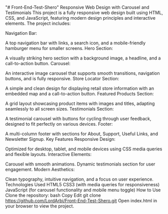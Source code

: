 "# Front-End-Test-Shero" 
Responsive Web Design with Carousel and Testimonials
This project is a fully responsive web design built using HTML, CSS, and JavaScript, featuring modern design principles and interactive elements. The project includes:

Navigation Bar:

A top navigation bar with links, a search icon, and a mobile-friendly hamburger menu for smaller screens.
Hero Section:

A visually striking hero section with a background image, a headline, and a call-to-action button.
Carousel:

An interactive image carousel that supports smooth transitions, navigation buttons, and is fully responsive.
Store Locator Section:

A simple and clean design for displaying retail store information with an embedded map and a call-to-action button.
Featured Products Section:

A grid layout showcasing product items with images and titles, adapting seamlessly to all screen sizes.
Testimonials Section:

A testimonial carousel with buttons for cycling through user feedback, designed to fit perfectly on various devices.
Footer:

A multi-column footer with sections for About, Support, Useful Links, and Newsletter Signup.
Key Features
Responsive Design:

Optimized for desktop, tablet, and mobile devices using CSS media queries and flexible layouts.
Interactive Elements:

Carousel with smooth animations.
Dynamic testimonials section for user engagement.
Modern Aesthetics:

Clean typography, intuitive navigation, and a focus on user experience.
Technologies Used
HTML5
CSS3 (with media queries for responsiveness)
JavaScript (for carousel functionality and mobile menu toggle)
How to Use
Clone the repository:
bash
Copy
Edit
git clone https://github.com/LordArbi/Front-End-Test-Shero.git
Open index.html in your browser to view the project.
